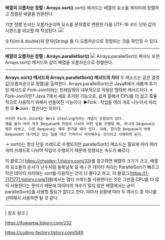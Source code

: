 **배열의 오름차순 정렬 : Arrays.sort()**
sort() 메서드는 배열의 요소를 제자리에 정렬하고 정렬된 배열을 반환한다.

기본 정렬 순서는 오름차순이며 요소를 문자열로 변환한 다음 UTF-16 코드 단위 값의 시퀀스를 비교할 때 작성된다.
![](https://img1.daumcdn.net/thumb/R1280x0/?scode=mtistory2&fname=https%3A%2F%2Fblog.kakaocdn.net%2Fdn%2FcTmP7y%2FbtrA96Ed17b%2FjCquHZygDD8HoX7311ruR1%2Fimg.png)

숫자(int & double)와 문자(String) 둘 다 오름차순으로 정렬되는 것을 확인할 수 있다. 

------------

**배열의 오름차순 정렬 : Arrays.parallelSort()**
![](https://img1.daumcdn.net/thumb/R1280x0/?scode=mtistory2&fname=https%3A%2F%2Fblog.kakaocdn.net%2Fdn%2FbUJMWA%2FbtrA6QvboPd%2FVN6pxkMKaW7xXsNNFZ4AxK%2Fimg.png)
Arrays.parallelSort() 메서드 또한 Arrays.sort() 메서드와 같이 배열을 오름차순으로 정렬한다.

------------

**Arrays.sort() 메서드와 Arrays.parallelSort() 메서드의 차이**
두 메소드는 같은 결괏값(오름차순으로 정렬)을 출력한다.
Arrays.parallelSort()은 Java8에서 새롭게 추가된 메서드로 Fork-Join이라는 프레임웍이 내부적으로 적용된 형태의 메서드이다.
    ※ Fork-Join이란?
    Java 7에서 새로 추가된 기능으로, 쉽게 말해서 CPU를 더 쉽고 효율적으로 사용하기 위해서 만들어진 기능이다. ▶Fork : 작업을 여러 개로 나누어서 처리한 후 
    ▶Join : 합친다는 의미다.
    
    이러한 Fork-Join에는 Work Stealing이라는 개념이 포함되어 있다.
    예를 들어 여러 개의 Dequeue에 작업이 나뉘어 어떤 일을 진행할 때, 하나의 Dequeue는 매우 바쁘고, 다른 Dequeue는 매우 한가할 때가 있다. 이때, 한가한 Dequeue가 바쁜 Dequeue의 대기하고 있는 일을 대신 가져가서 처리해주는 것이라고 이해하면 된다.

→ sort()는 항상 단일 쓰레드로 수행되지만 parallelSort() 메소드는 필요에 따라 여러 개의 쓰레드로 나뉘어 작업이 수행되기 때문에 정렬되는 속도가 빠르다.

이 블로그( https://choidev-1.tistory.com/33)를 참고하면
배열의 크기가 크고, 배열의 요소들의 순서가 난수처럼 들쑥날쑥 일 때 / 큰 데이터 처리는 ParallelSort가 빠르고 작은 데이터 처리에는 sort를 이용하는 것이 더 좋다고 하고, 이 블로그(https://1-7171771.tistory.com/118)에서는 멀티 쓰레드를 사용한다는 것은 그만큼 CPU를 더 많이 사용한다는 뜻이기 때문에 데이터의 개수가 많지 않은 배열에서는 굳이 parallelSort()를 사용할 필요가 없다고 한다.
따라서 상황에 따라 두 메서드 중 하나를 선택해서 사용하면 될 것 같다. 

------------


[ 참조 링크 ]

https://ifuwanna.tistory.com/232

https://coding-factory.tistory.com/549





